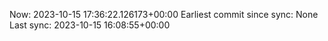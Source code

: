 Now: 2023-10-15 17:36:22.126173+00:00 Earliest commit since sync: None Last sync: 2023-10-15 16:08:55+00:00

